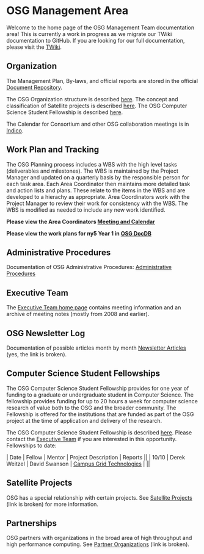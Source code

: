# OSG Management Area

Welcome to the home page of the OSG Management Team documentation area!  This is currently a work in progress as we
migrate our TWiki documentation to GitHub.  If you are looking for our full documentation, please visit the
[TWiki](https://twiki.opensciencegrid.org/bin/view/Management).


## Organization

The Management Plan, By-laws, and official reports are stored in the official
[Document Repository](http://osg-docdb.opensciencegrid.org/cgi-bin/DocumentDatabase/).

The OSG Organization structure is described
[here](http://osg-docdb.opensciencegrid.org/0003/000314/008/6.OSG%20Management%20Plan.pdf). The concept and
classification of Satellite projects is described
[here](https://www.opensciencegrid.org/bin/view/Management/OSGSatelliteProjects). The OSG Computer Science Student
Fellowship is described
[here](https://osg-docdb.opensciencegrid.org:440/cgi-bin/RetrieveFile?docid=831&version=2&filename=OSG%20CS%20Student%20Fellowship.pdf).

The Calendar for Consortium and other OSG collaboration meetings is in
[Indico](http://indico.fnal.gov/categoryDisplay.py?categId=86).


## Work Plan and Tracking

The OSG Planning process includes a WBS with the high level tasks (deliverables and milestones).  The WBS is maintained
by the Project Manager and updated on a quarterly basis by the responsible person for each task area.  Each Area
Coordinator then maintains more detailed task and action lists and plans.  These relate to the items in the WBS and are
developed to a hierachy as appropriate.  Area Coordinators work with the Project Manager to review their work for
consistency with the WBS.  The WBS is modified as needed to include any new work identified.

**Please view the Area Coordinators [Meeting and Calendar](area-coordinators.md)**

**Please view the work plans for ny5 Year 1 in [OSG DocDB](https://osg-docdb.opensciencegrid.org:440/cgi-bin/ShowDocument?docid=1133)**


## Administrative Procedures

Documentation of OSG Administrative Procedures: [Administrative Procedures](AdministrativeProcedures)

## Executive Team

The [Executive Team home page](executive-team.md) contains meeting information and an archive of meeting notes (mostly
from 2008 and earlier).


## OSG Newsletter Log

Documentation of possible articles month by month [Newsletter Articles](NewsletterArticles) (yes, the link is broken).


## Computer Science Student Fellowships

The OSG Computer Science Student Fellowship provides for one year of funding to a graduate or undergraduate student in
Computer Science.  The fellowship provides funding for up to 20 hours a week for computer science research of value both
to the OSG and the broader community.  The Fellowship is offered for the institutions that are funded as part of the OSG
project at the time of application and delivery of the research.

The OSG Computer Science Student Fellowship is described
[here](https://osg-docdb.opensciencegrid.org:440/cgi-bin/RetrieveFile?docid=831&version=2&filename=OSG%20CS%20Student%20Fellowship.pdf).
Please contact the [Executive Team](mailto:osg-et@opensciencegrid.org) if you are interested in this opportunity.
Fellowships to date:

| Date | Fellow | Mentor | Project Description | Reports ||
| 10/10 | Derek Weitzel | David Swanson | [Campus Grid Technologies](https://twiki.grid.iu.edu/bin/view/Trash/Trash/Trash/Trash/CampusGrids/CampusGridTechnology) | ||


## Satellite Projects

OSG has a special relationship with certain projects.  See [Satellite Projects](OSGSatelliteProjects) (link is broken)
for more information.

## Partnerships

OSG partners with organizations in the broad area of high throughput and high performance computing.  See [Partner
Organizations](OSGPartnerOrganizations) (link is broken).

